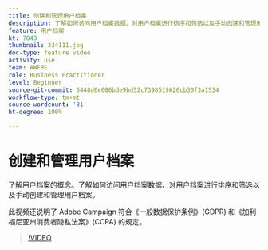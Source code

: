 ```yaml
---
title: 创建和管理用户档案
description: 了解如何访问用户档案数据、对用户档案进行排序和筛选以及手动创建和管理用户档案。了解对一般数据保护条例 (GDPR) 和加州消费者隐私权法案 (CCPA) 的合规性。
feature: 用户档案
kt: 7843
thumbnail: 334111.jpg
doc-type: feature video
activity: use
team: WWFRE
role: Business Practitioner
level: Beginner
source-git-commit: 5448d6e006bde9bd52c7398515626cb30f3a1534
workflow-type: tm+mt
source-wordcount: '81'
ht-degree: 100%

---
```


# 创建和管理用户档案

了解用户档案的概念。了解如何访问用户档案数据、对用户档案进行排序和筛选以及手动创建和管理用户档案。

此视频还说明了 Adobe Campaign 符合《一般数据保护条例》(GDPR) 和《加利福尼亚州消费者隐私法案》(CCPA) 的规定。

>[!VIDEO](https://video.tv.adobe.com/v/334111?quality=12)
